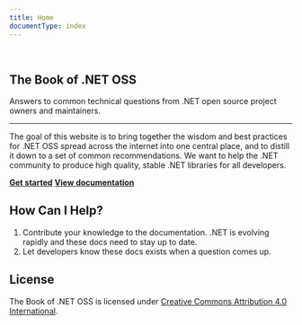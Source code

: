 ```yaml
---
title: Home
documentType: index
---
```

<div role="main" class="container body-content hide-when-search">
  <div style="margin-top: 60px;margin-bottom: 115px;">
    <div class="col-md-12">
      <article class="content wrap">
        <h1 id="the-book-of-net-oss">The Book of .NET OSS</h1>
        <p>Answers to common technical questions from .NET open source project owners and maintainers.</p>
        <hr />
        <p>The goal of this website is to bring together the wisdom and best practices for .NET OSS spread across the internet into one central place, and to distill it down to a set of common recommendations. We want to help the .NET community to produce high quality, stable .NET libraries for all developers.</p>
        <a href="docs/get-started.md" class="btn btn-primary"><strong>Get started</strong></a>
        <a href="docs/introduction.md" class="btn btn-primary"><strong>View documentation</strong></a>
        <h2 id="how-can-i-help">How Can I Help?</h2>
        <ol>
          <li>Contribute your knowledge to the documentation. .NET is evolving rapidly and these docs need to stay up to date.</li>
          <li>Let developers know these docs exists when a question comes up.</li>
        </ol>
        <h2 id="license">License</h2>
        <p>The Book of .NET OSS is licensed under <a href="https://creativecommons.org/licenses/by/4.0/">Creative Commons Attribution 4.0 International</a>.</p>
      </article>
    </div>
  </div>
</div>